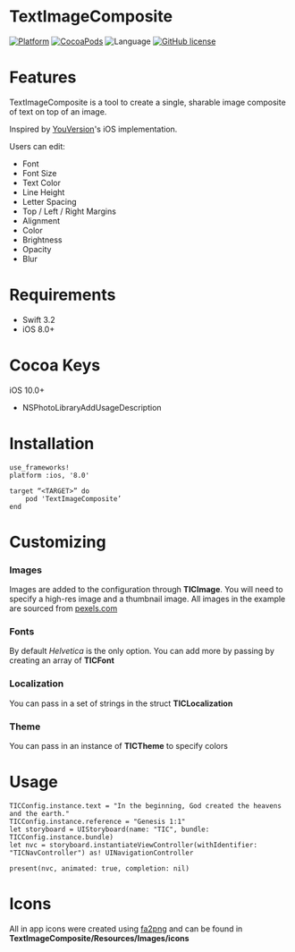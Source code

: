 # TextImageComposite
[![Platform](https://img.shields.io/cocoapods/p/TextImageComposite.svg?style=flat)](http://cocoapods.org/pods/TextImageComposite)
[![CocoaPods](https://img.shields.io/cocoapods/v/TextImageComposite.svg?style=flat)](http://cocoapods.org/pods/TextImageComposite)
![Language](https://img.shields.io/badge/language-Swift%203.2-orange.svg)
[![GitHub license](https://img.shields.io/badge/license-MIT-blue.svg)](https://github.com/sillsdev/ios-TextImageComposite/blob/master/LICENSE.md)


# Features
TextImageComposite is a tool to create a single, sharable image composite of text on top of an image.

Inspired by [YouVersion](https://www.youversion.com)'s iOS implementation.  

Users can edit:

* Font
* Font Size
* Text Color
* Line Height
* Letter Spacing
* Top / Left / Right Margins
* Alignment
* Color
* Brightness
* Opacity
* Blur

# Requirements
* Swift 3.2
* iOS 8.0+

# Cocoa Keys
iOS 10.0+
* NSPhotoLibraryAddUsageDescription

# Installation

    use_frameworks!
    platform :ios, '8.0'

    target “<TARGET>” do
        pod 'TextImageComposite’
    end

# Customizing
### Images
Images are added to the configuration through **TICImage**.  You will need to specify a high-res image and a thumbnail image.  All images in the example are sourced from [pexels.com](http://pexels.com)

### Fonts
By default *Helvetica* is the only option. You can add more by passing by creating an array of **TICFont**

### Localization
You can pass in a set of strings in the struct **TICLocalization**

### Theme
You can pass in an instance of **TICTheme** to specify colors

# Usage

	TICConfig.instance.text = "In the beginning, God created the heavens and the earth."
	TICConfig.instance.reference = "Genesis 1:1"
	let storyboard = UIStoryboard(name: "TIC", bundle: TICConfig.instance.bundle)
	let nvc = storyboard.instantiateViewController(withIdentifier: "TICNavController") as! UINavigationController
	
	present(nvc, animated: true, completion: nil)

# Icons

All in app icons were created using [fa2png](http://fa2png.io) and can be found in **TextImageComposite/Resources/Images/icons**